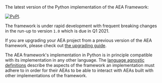 The latest version of the Python implementation of the AEA Framework:

<a href="https://img.shields.io/pypi/v/aea" target="_blank"><img alt="PyPI" src="https://img.shields.io/pypi/v/aea" /></a>. 

The framework is under rapid development with frequent breaking changes in the run-up to version `1.0` which is due in Q1 2021.

If you are upgrading your AEA project from a previous version of the AEA framework, please check out <a href="../upgrading/">the upgrading guide</a>.

The AEA framework's implementation in Python is in principle compatible with its implementation in any other language. The <a href="../language-agnostic-definition/">language agnostic definitions</a> describe the aspects of the framework an implementation must adhere to in order for their AEAs to be able to interact with AEAs built with other implementations of the framework.
